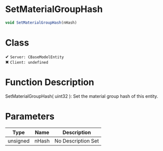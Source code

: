 # SetMaterialGroupHash
```js	
void SetMaterialGroupHash(nHash)
```
# Class
✔ `Server: CBaseModelEntity`  
✖ `Client: undefined`  

# Function Description
SetMaterialGroupHash( uint32 ): Set the material group hash of this entity.
# Parameters
Type|Name|Description
--|--|--
unsigned|nHash|No Description Set
